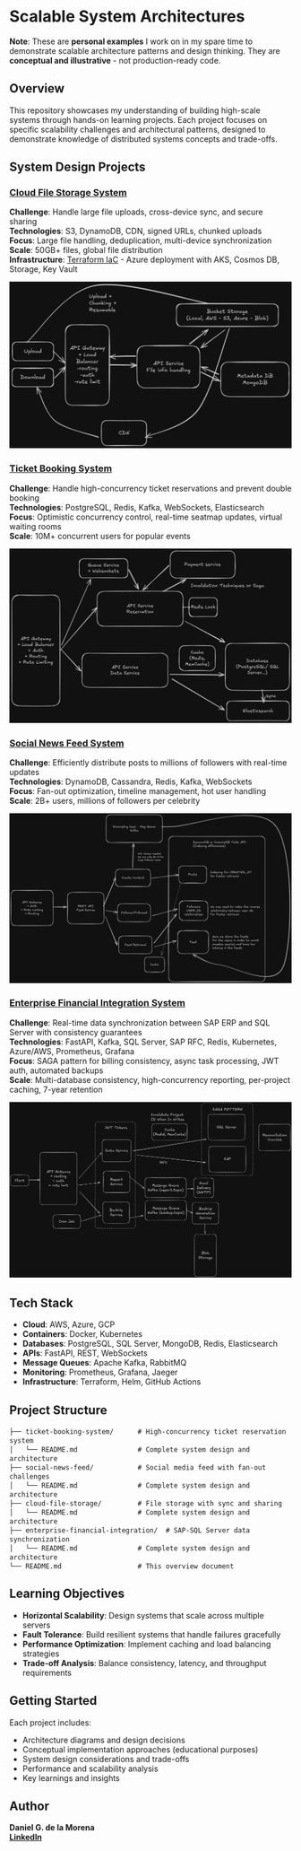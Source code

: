 # Scalable System Architectures

**Note**: These are **personal examples** I work on in my spare time to demonstrate scalable architecture patterns and design thinking. They are **conceptual and illustrative** - not production-ready code.

## Overview

This repository showcases my understanding of building high-scale systems through hands-on learning projects. Each project focuses on specific scalability challenges and architectural patterns, designed to demonstrate knowledge of distributed systems concepts and trade-offs.

## System Design Projects

### [Cloud File Storage System](./cloud-file-storage/README.md)
**Challenge**: Handle large file uploads, cross-device sync, and secure sharing  
**Technologies**: S3, DynamoDB, CDN, signed URLs, chunked uploads  
**Focus**: Large file handling, deduplication, multi-device synchronization  
**Scale**: 50GB+ files, global file distribution  
**Infrastructure**: [Terraform IaC](./cloud-file-storage/terraform/) - Azure deployment with AKS, Cosmos DB, Storage, Key Vault

![Cloud File Storage Architecture](./cloud-file-storage/assets/schema.png)

### [Ticket Booking System](./ticket-booking-system/README.md)
**Challenge**: Handle high-concurrency ticket reservations and prevent double booking  
**Technologies**: PostgreSQL, Redis, Kafka, WebSockets, Elasticsearch  
**Focus**: Optimistic concurrency control, real-time seatmap updates, virtual waiting rooms  
**Scale**: 10M+ concurrent users for popular events

![Ticket Booking System Architecture](./ticket-booking-system/assets/scheme.png)

### [Social News Feed System](./social-news-feed/README.md)
**Challenge**: Efficiently distribute posts to millions of followers with real-time updates  
**Technologies**: DynamoDB, Cassandra, Redis, Kafka, WebSockets  
**Focus**: Fan-out optimization, timeline management, hot user handling  
**Scale**: 2B+ users, millions of followers per celebrity

![Social News Feed Architecture](./social-news-feed/assets/scheme.png)

### [Enterprise Financial Integration System](./enterprise-financial-integration/README.md)
**Challenge**: Real-time data synchronization between SAP ERP and SQL Server with consistency guarantees  
**Technologies**: FastAPI, Kafka, SQL Server, SAP RFC, Redis, Kubernetes, Azure/AWS, Prometheus, Grafana  
**Focus**: SAGA pattern for billing consistency, async task processing, JWT auth, automated backups  
**Scale**: Multi-database consistency, high-concurrency reporting, per-project caching, 7-year retention

![Enterprise Financial Integration Architecture](./enterprise-financial-integration/assets/schema.png)

## Tech Stack

- **Cloud**: AWS, Azure, GCP
- **Containers**: Docker, Kubernetes  
- **Databases**: PostgreSQL, SQL Server, MongoDB, Redis, Elasticsearch
- **APIs**: FastAPI, REST, WebSockets
- **Message Queues**: Apache Kafka, RabbitMQ
- **Monitoring**: Prometheus, Grafana, Jaeger
- **Infrastructure**: Terraform, Helm, GitHub Actions

## Project Structure

```
├── ticket-booking-system/      # High-concurrency ticket reservation system
│   └── README.md               # Complete system design and architecture
├── social-news-feed/           # Social media feed with fan-out challenges
│   └── README.md               # Complete system design and architecture  
├── cloud-file-storage/         # File storage with sync and sharing
│   └── README.md               # Complete system design and architecture
├── enterprise-financial-integration/  # SAP-SQL Server data synchronization
│   └── README.md               # Complete system design and architecture
└── README.md                   # This overview document
```

## Learning Objectives

- **Horizontal Scalability**: Design systems that scale across multiple servers
- **Fault Tolerance**: Build resilient systems that handle failures gracefully  
- **Performance Optimization**: Implement caching and load balancing strategies
- **Trade-off Analysis**: Balance consistency, latency, and throughput requirements

## Getting Started

Each project includes:
- Architecture diagrams and design decisions
- Conceptual implementation approaches (educational purposes)
- System design considerations and trade-offs
- Performance and scalability analysis
- Key learnings and insights

## Author

**Daniel G. de la Morena**  
**[LinkedIn](https://www.linkedin.com/in/daniel-gonzalez-de-la-morena/)**